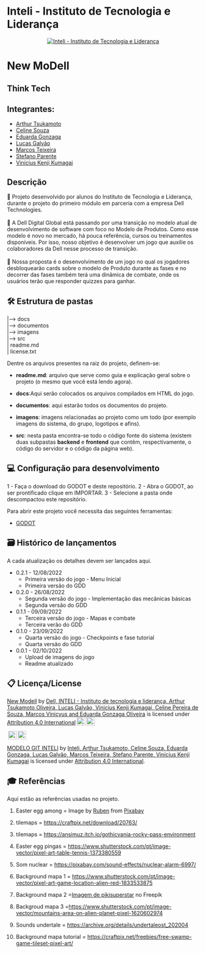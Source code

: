 # Inteli - Instituto de Tecnologia e Liderança 

<p align="center">
<a href= "https://www.inteli.edu.br/"><img src="https://www.inteli.edu.br/wp-content/uploads/2021/08/20172028/marca_1-2.png" alt="Inteli - Instituto de Tecnologia e Liderança" border="0"></a>
</p>

# New MoDell

## Think Tech

## Integrantes: 
- <a href="https://www.linkedin.com/in/arthur-oliveira-a06895247/">Arthur Tsukamoto</a>
- <a href="https://www.linkedin.com/in/celine-souza-1a38aa225/">Celine Souza</a>
- <a href="https://www.linkedin.com/in/eduarda-gonzaga-009794219/">Eduarda Gonzaga</a> 
- <a href="https://www.linkedin.com/in/lucas-galvão/">Lucas Galvão</a> 
- <a href="https://www.linkedin.com/in/marcos-teixeira-37676a24a/">Marcos Teixeira</a>
- <a href="https://www.linkedin.com/in/stefano-parente-652822244/">Stefano Parente</a> 
- <a href="https://www.linkedin.com/in/vinicius-kumagai-219376184/">Vinícius Kenji Kumagai</a>

## Descrição

📜 Projeto desenvolvido por alunos do Instituto de Tecnologia e Liderança, durante o projeto do primeiro módulo em parceria com a empresa Dell Technologies.
<br><br>
📜 A Dell Digital Global está passando por uma transição no modelo atual de desenvolvimento de software com foco no Modelo de Produtos. Como esse modelo é novo no mercado, há pouca referência, cursos ou treinamentos disponíveis. Por isso, nosso objetivo é desenvolver um jogo que auxilie os colaboradores da Dell nesse processo de transição.
<br><br>
📜 Nossa proposta é o desenvolvimento de um jogo no qual os jogadores desbloquearão cards sobre o modelo de Produto durante as fases e no decorrer das fases também terá uma dinâmica de combate, onde os usuários terão que responder quizzes para ganhar. 
<br>

<p align="center">

## 🛠 Estrutura de pastas

|--> docs<br>
|--> documentos<br>
|--> imagens<br>
|--> src<br>
| readme.md<br>
| license.txt

Dentre os arquivos presentes na raiz do projeto, definem-se:

- <b>readme.md</b>: arquivo que serve como guia e explicação geral sobre o projeto (o mesmo que você está lendo agora).

- <b>docs</b>:Aqui serão colocados os arquivos compilados em HTML do jogo.</b>

- <b>documentos</b>: aqui estarão todos os documentos do projeto.

- <b>imagens</b>: imagens relacionadas ao projeto como um todo (por exemplo imagens do sistema, do grupo, logotipos e afins).

- <b>src</b>: nesta pasta encontra-se todo o código fonte do sistema (existem duas subpastas <b>backend</b> e <b>frontend</b> que contêm, respectivamente, o código do servidor e o código da página web).

## 💻 Configuração para desenvolvimento

1 - Faça o download do GODOT e deste repositório. 2 - Abra o GODOT, ao ser prontificado clique em IMPORTAR. 3 - Selecione a pasta onde descompactou este repositório.

Para abrir este projeto você necessita das seguintes ferramentas:
- <a href="https://godotengine.org/download/windows/">GODOT</a>

## 🗃 Histórico de lançamentos

A cada atualização os detalhes devem ser lançados aqui.

* 0.2.1 - 12/08/2022
    * Primeira versão do jogo - Menu Inicial
    * Primeira versão do GDD
* 0.2.0 - 26/08/2022
    * Segunda versão do jogo - Implementação das mecânicas básicas
    * Segunda versão do GDD
* 0.1.1 - 09/09/2022
    * Terceira versão do jogo - Mapas e combate
    * Terceira verão do GDD
* 0.1.0 - 23/09/2022
    * Quarta versão do jogo - Checkpoints e fase tutorial
    * Quarta versão do GDD
* 0.0.1 - 02/10/2022
    * Upload de imagens do jogo
    * Readme atualizado

## 📋 Licença/License
<p xmlns:cc="http://creativecommons.org/ns#" xmlns:dct="http://purl.org/dc/terms/"><a property="dct:title" rel="cc:attributionURL" href="https://github.com/2022M1T6/Projeto4">New Modell</a> by <a rel="cc:attributionURL dct:creator" property="cc:attributionName" href="https://github.com/2022M1T6/Projeto4">Dell, INTELI - Instituto de tecnologia e liderança, Arthur Tsukamoto Oliveira, Lucas Galvão, Vinicius Kenji Kumagai, Celine Pereira de Souza, Marcos Vinicyus and Eduarda Gonzaga Oliveira</a> is licensed under <a href="http://creativecommons.org/licenses/by/4.0/?ref=chooser-v1" target="_blank" rel="license noopener noreferrer" style="display:inline-block;">Attribution 4.0 International<img style="height:22px!important;margin-left:3px;vertical-align:text-bottom;" src="https://mirrors.creativecommons.org/presskit/icons/cc.svg?ref=chooser-v1"><img style="height:22px!important;margin-left:3px;vertical-align:text-bottom;" src="https://mirrors.creativecommons.org/presskit/icons/by.svg?ref=chooser-v1"></a></p>
<img style="height:22px!important;margin-left:3px;vertical-align:text-bottom;" src="https://mirrors.creativecommons.org/presskit/icons/cc.svg?ref=chooser-v1"><img style="height:22px!important;margin-left:3px;vertical-align:text-bottom;" src="https://mirrors.creativecommons.org/presskit/icons/by.svg?ref=chooser-v1"><p xmlns:cc="http://creativecommons.org/ns#" xmlns:dct="http://purl.org/dc/terms/"><a property="dct:title" rel="cc:attributionURL" href="https://github.com/Spidus/Teste_Final_1">MODELO GIT INTELI</a> by <a rel="cc:attributionURL dct:creator" property="cc:attributionName" href="https://www.yggbrasil.com.br/vr">Inteli, Arthur Tsukamoto, Celine Souza, Eduarda Gonzaga, Lucas Galvão, Marcos Teixeira, Stefano Parente, Vinícius Kenji Kumagai</a> is licensed under <a href="http://creativecommons.org/licenses/by/4.0/?ref=chooser-v1" target="_blank" rel="license noopener noreferrer" style="display:inline-block;">Attribution 4.0 International</a>.</p>

## 🎓 Referências

Aqui estão as referências usadas no projeto.
1. Easter egg among = Image by <a href="https://pixabay.com/users/mustachioed_pizza-6494611/?utm_source=link-attribution&amp;utm_medium=referral&amp;utm_campaign=image&amp;utm_content=6063246">Ruben</a> from <a href="https://pixabay.com//?utm_source=link-attribution&amp;utm_medium=referral&amp;utm_campaign=image&amp;utm_content=6063246">Pixabay</a>

2. tilemaps = https://craftpix.net/download/20763/
3. tilemaps = https://ansimuz.itch.io/gothicvania-rocky-pass-environment

4. Easter egg pingas = https://www.shutterstock.com/pt/image-vector/pixel-art-table-tennis-1373380559

5. Som nuclear = https://pixabay.com/sound-effects/nuclear-alarm-6997/

6. Background mapa 1 = https://www.shutterstock.com/pt/image-vector/pixel-art-game-location-alien-red-1833533875

7. Background mapa 2 =<a href="https://br.freepik.com/vetores-gratis/fundo-mistico-de-pixel-art_29019077.htm#query=pixel%20art%20background&position=5&from_view=search">Imagem de pikisuperstar</a> no Freepik

8. Backgroud mapa 3 =https://www.shutterstock.com/pt/image-vector/mountains-area-on-alien-planet-pixel-1620602974

9. Sounds undertale = https://archive.org/details/undertaleost_202004

10. Background mapa tutorial = https://craftpix.net/freebies/free-swamp-game-tileset-pixel-art/
